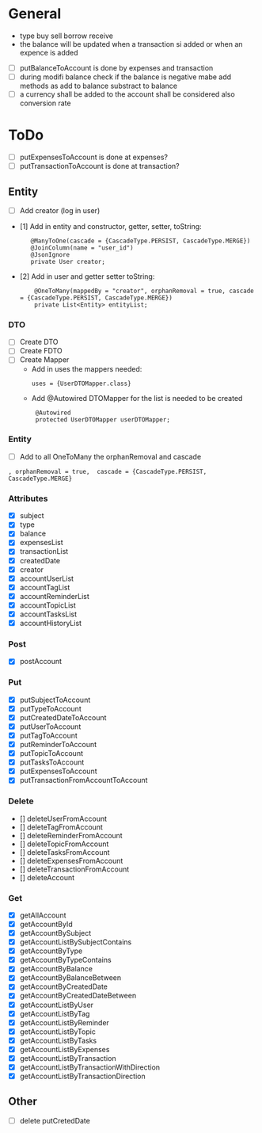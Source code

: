 # General

- type buy sell borrow receive
- the balance will be updated when a transaction si added or when an expence is added
- [ ] putBalanceToAccount is done by expenses and transaction
- [ ] during modifi balance check if the balance is negative mabe add methods as add to balance substract to balance
- [ ] a currency shall be added to the account shall be considered also conversion rate

# ToDo

- [ ] putExpensesToAccount is done at expenses?
- [ ] putTransactionToAccount is done at transaction?

## Entity

- [ ] Add creator (log in user)
- [1] Add in entity and constructor, getter, setter, toString:
   ```
      @ManyToOne(cascade = {CascadeType.PERSIST, CascadeType.MERGE})
      @JoinColumn(name = "user_id")
      @JsonIgnore
      private User creator;
  ```
- [2] Add in user and getter setter toString:
  ```
      @OneToMany(mappedBy = "creator", orphanRemoval = true, cascade = {CascadeType.PERSIST, CascadeType.MERGE})
      private List<Entity> entityList;
  ```

### DTO

- [ ] Create DTO
- [ ] Create FDTO
- [ ] Create Mapper
    - Add in uses the mappers needed:
      ```
      uses = {UserDTOMapper.class}
      ```
    - Add @Autowired DTOMapper for the list is needed to be created
      ```
       @Autowired
       protected UserDTOMapper userDTOMapper;
      ```

### Entity

- [ ] Add to all OneToMany the orphanRemoval and cascade

```
, orphanRemoval = true,  cascade = {CascadeType.PERSIST, CascadeType.MERGE}
```

### Attributes

- [x] subject
- [x] type
- [x] balance
- [x] expensesList
- [x] transactionList
- [x] createdDate
- [x] creator
- [x] accountUserList
- [x] accountTagList
- [x] accountReminderList
- [x] accountTopicList
- [x] accountTasksList
- [x] accountHistoryList

### Post

- [x] postAccount

### Put

- [x] putSubjectToAccount
- [x] putTypeToAccount
- [x] putCreatedDateToAccount
- [x] putUserToAccount
- [x] putTagToAccount
- [x] putReminderToAccount
- [x] putTopicToAccount
- [x] putTasksToAccount
- [x] putExpensesToAccount
- [x] putTransactionFromAccountToAccount

### Delete

- [] deleteUserFromAccount
- [] deleteTagFromAccount
- [] deleteReminderFromAccount
- [] deleteTopicFromAccount
- [] deleteTasksFromAccount
- [] deleteExpensesFromAccount
- [] deleteTransactionFromAccount
- [] deleteAccount

### Get

- [x] getAllAccount
- [x] getAccountById
- [x] getAccountBySubject
- [x] getAccountListBySubjectContains
- [x] getAccountByType
- [x] getAccountByTypeContains
- [x] getAccountByBalance
- [x] getAccountByBalanceBetween
- [x] getAccountByCreatedDate
- [x] getAccountByCreatedDateBetween
- [x] getAccountListByUser
- [x] getAccountListByTag
- [x] getAccountListByReminder
- [x] getAccountListByTopic
- [x] getAccountListByTasks
- [x] getAccountListByExpenses
- [x] getAccountListByTransaction
- [x] getAccountListByTransactionWithDirection
- [x] getAccountListByTransactionDirection

## Other

- [ ] delete putCretedDate